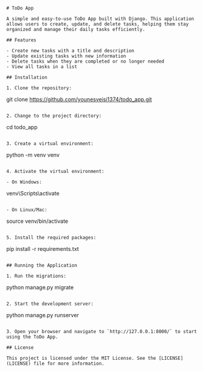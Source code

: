 ```
# ToDo App

A simple and easy-to-use ToDo App built with Django. This application allows users to create, update, and delete tasks, helping them stay organized and manage their daily tasks efficiently.

## Features

- Create new tasks with a title and description
- Update existing tasks with new information
- Delete tasks when they are completed or no longer needed
- View all tasks in a list

## Installation

1. Clone the repository:

```
git clone https://github.com/younesveisi1374/todo_app.git
```

2. Change to the project directory:

```
cd todo_app
```

3. Create a virtual environment:

```
python -m venv venv
```

4. Activate the virtual environment:

- On Windows:

```
venv\Scripts\activate
```

- On Linux/Mac:

```
source venv/bin/activate
```

5. Install the required packages:

```
pip install -r requirements.txt
```

## Running the Application

1. Run the migrations:

```
python manage.py migrate
```

2. Start the development server:

```
python manage.py runserver
```

3. Open your browser and navigate to `http://127.0.0.1:8000/` to start using the ToDo App.

## License

This project is licensed under the MIT License. See the [LICENSE](LICENSE) file for more information.
```
